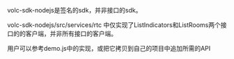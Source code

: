 volc-sdk-nodejs是签名的sdk，并非接口的sdk。

volc-sdk-nodejs/src/services/rtc 中仅实现了ListIndicators和ListRooms两个接口的的客户端，并非所有接口的客户端。

用户可以参考demo.js中的实现，或把它拷贝到自己的项目中追加所需的API

